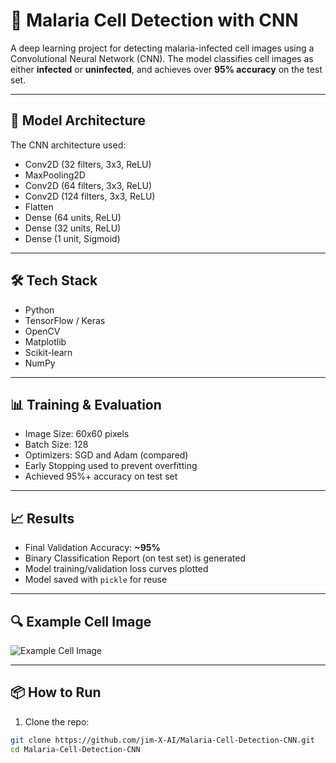 # 🦠 Malaria Cell Detection with CNN

A deep learning project for detecting malaria-infected cell images using a Convolutional Neural Network (CNN). The model classifies cell images as either **infected** or **uninfected**, and achieves over **95% accuracy** on the test set.


---

## 🧠 Model Architecture

The CNN architecture used:

- Conv2D (32 filters, 3x3, ReLU)
- MaxPooling2D
- Conv2D (64 filters, 3x3, ReLU)
- Conv2D (124 filters, 3x3, ReLU)
- Flatten
- Dense (64 units, ReLU)
- Dense (32 units, ReLU)
- Dense (1 unit, Sigmoid)

---

## 🛠️ Tech Stack

- Python
- TensorFlow / Keras
- OpenCV
- Matplotlib
- Scikit-learn
- NumPy

---

## 📊 Training & Evaluation

- Image Size: 60x60 pixels
- Batch Size: 128
- Optimizers: SGD and Adam (compared)
- Early Stopping used to prevent overfitting
- Achieved 95%+ accuracy on test set

---

## 📈 Results

- Final Validation Accuracy: **~95%**
- Binary Classification Report (on test set) is generated
- Model training/validation loss curves plotted
- Model saved with `pickle` for reuse

---

## 🔍 Example Cell Image

![Example Cell Image](https://upload.wikimedia.org/wikipedia/commons/thumb/f/f3/Malaria_plasmodium.jpg/220px-Malaria_plasmodium.jpg)

---

## 📦 How to Run

1. Clone the repo:

```bash
git clone https://github.com/jim-X-AI/Malaria-Cell-Detection-CNN.git
cd Malaria-Cell-Detection-CNN


